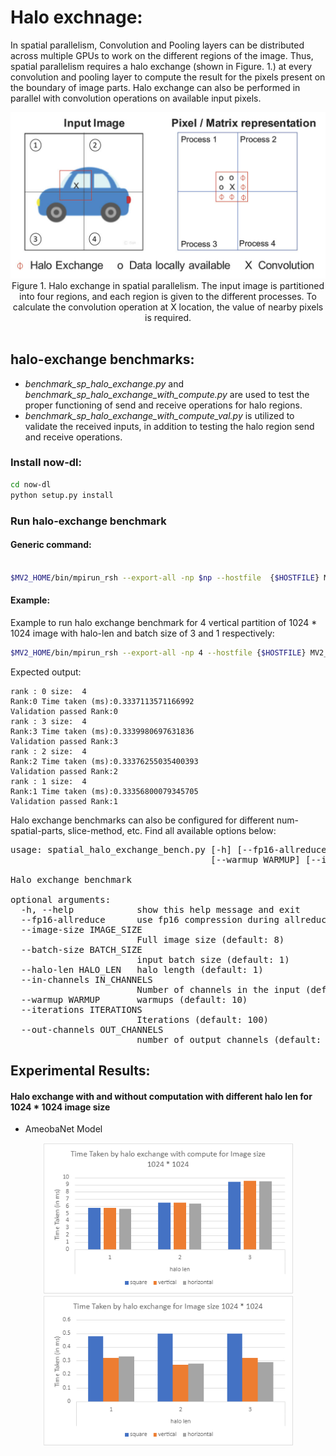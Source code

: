 #  Halo exchnage:
In spatial parallelism, Convolution and Pooling layers can be distributed across multiple GPUs to work on the different regions of the image. Thus, spatial parallelism requires a halo exchange (shown in Figure. 1.) at every convolution and pooling layer to compute the result for the pixels present on the boundary of image parts. Halo exchange can also be performed in parallel with convolution operations on available input pixels.
<div align="center">
 <img src="../../../docs/assets/images/Halo_Exchange.jpg" width="600px">
 </br>
  <figcaption>Figure 1. Halo exchange in spatial parallelism. The input image is partitioned into four regions, and each region is given to the different processes. To calculate the convolution operation at X location, the value of nearby pixels is required. 
  </figcaption>
    </br>
</div>


## halo-exchange benchmarks:
- *benchmark_sp_halo_exchange.py* and *benchmark_sp_halo_exchange_with_compute.py* are used to test the proper functioning of send and receive operations for halo regions.
- *benchmark_sp_halo_exchange_with_compute_val.py* is utilized to validate the received inputs, in addition to testing the halo region send and receive operations.

### Install now-dl:
```bash
cd now-dl
python setup.py install
```

### Run halo-exchange benchmark

#### Generic command:
```bash

$MV2_HOME/bin/mpirun_rsh --export-all -np $np --hostfile  {$HOSTFILE} MV2_USE_GDRCOPY=0 MV2_ENABLE_AFFINITY=0 MV2_USE_CUDA=1 LD_PRELOAD=$MV2_HOME/lib/libmpi.so python ${halo_benchmark} --image-size ${image_size} --batch-size ${batch_size} --num-spatial-parts ${num_spatial_parts} --slice-method ${partition}

```
#### Example:
Example to run halo exchange benchmark for 4 vertical partition of 1024 * 1024 image with halo-len and batch size of 3 and 1 respectively: 
```bash
$MV2_HOME/bin/mpirun_rsh --export-all -np 4 --hostfile {$HOSTFILE} MV2_USE_GDRCOPY=0 MV2_ENABLE_AFFINITY=0 MV2_USE_CUDA=1 LD_PRELOAD=$MV2_HOME/lib/libmpi.so python benchmarks/communication/halo/benchmark_sp_halo_exchange.py --image-size 1024 --batch-size 1 --halo-len 3 --num-spatial-parts 4 --slice-method "vertical"
```

Expected output:
```
rank : 0 size:  4
Rank:0 Time taken (ms):0.3337113571166992
Validation passed Rank:0
rank : 3 size:  4
Rank:3 Time taken (ms):0.3339980697631836
Validation passed Rank:3
rank : 2 size:  4
Rank:2 Time taken (ms):0.33376255035400393
Validation passed Rank:2
rank : 1 size:  4
Rank:1 Time taken (ms):0.33356800079345705
Validation passed Rank:1
```
Halo exchange benchmarks can also be configured for different num-spatial-parts, slice-method, etc. Find all available options below:
<pre>
usage: spatial_halo_exchange_bench.py [-h] [--fp16-allreduce] [--image-size IMAGE_SIZE] [--batch-size BATCH_SIZE] [--halo-len HALO_LEN] [--in-channels IN_CHANNELS]
                                      [--warmup WARMUP] [--iterations ITERATIONS] [--out-channels OUT_CHANNELS]

Halo exchange benchmark

optional arguments:
  -h, --help            show this help message and exit
  --fp16-allreduce      use fp16 compression during allreduce (default: False)
  --image-size IMAGE_SIZE
                        Full image size (default: 8)
  --batch-size BATCH_SIZE
                        input batch size (default: 1)
  --halo-len HALO_LEN   halo length (default: 1)
  --in-channels IN_CHANNELS
                        Number of channels in the input (default: 1)
  --warmup WARMUP       warmups (default: 10)
  --iterations ITERATIONS
                        Iterations (default: 100)
  --out-channels OUT_CHANNELS
                        number of output channels (default: 256)
</pre>

## Experimental Results:

#### Halo exchange with and without computation with different halo len for 1024 * 1024 image size

- AmeobaNet Model 

<div align="center">
<img src=".../../../../../docs/assets/images/halo-exchange_with_compute.png" width="400"> 
<img src=".../../../../../docs/assets/images/halo-exchange.png" width="400"> 
</div>